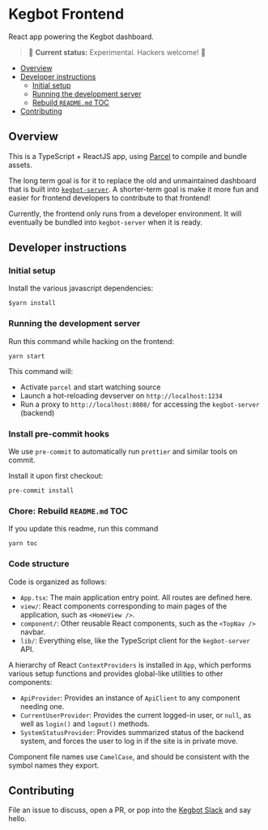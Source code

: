 # Kegbot Frontend

React app powering the Kegbot dashboard.

> 🚧 **Current status:** Experimental. Hackers welcome! 🚧

<!-- START doctoc generated TOC please keep comment here to allow auto update -->
<!-- DON'T EDIT THIS SECTION, INSTEAD RE-RUN doctoc TO UPDATE -->

- [Overview](#overview)
- [Developer instructions](#developer-instructions)
  - [Initial setup](#initial-setup)
  - [Running the development server](#running-the-development-server)
  - [Rebuild `README.md` TOC](#rebuild-readmemd-toc)
- [Contributing](#contributing)

<!-- END doctoc generated TOC please keep comment here to allow auto update -->

## Overview

This is a TypeScript + ReactJS app, using [Parcel](https://parceljs.org/) to compile and bundle assets.

The long term goal is for it to replace the old and unmaintained dashboard that is built into [`kegbot-server`](https://github.com/kegbot/kegbot-server). A shorter-term goal is make it more fun and easier for frontend developers to contribute to that frontend!

Currently, the frontend only runs from a developer environment. It will eventually be bundled into `kegbot-server` when it is ready.

## Developer instructions

### Initial setup

Install the various javascript dependencies:

```
$yarn install
```

### Running the development server

Run this command while hacking on the frontend:

```
yarn start
```

This command will:

* Activate `parcel` and start watching source
* Launch a hot-reloading devserver on `http://localhost:1234`
* Run a proxy to `http://localhost:8008/` for accessing the `kegbot-server` (backend)

### Install pre-commit hooks

We use `pre-commit` to automatically run `prettier` and similar tools on commit.

Install it upon first checkout:

```
pre-commit install
```

### Chore: Rebuild `README.md` TOC

If you update this readme, run this command

```
yarn toc
```

### Code structure

Code is organized as follows:

* `App.tsx`: The main application entry point. All routes are defined here.
* `view/`: React components corresponding to main pages of the application, such as `<HomeView />`.
* `component/`: Other reusable React components, such as the `<TopNav />` navbar.
* `lib/`: Everything else, like the TypeScript client for the `kegbot-server` API.

A hierarchy of React `ContextProviders` is installed in `App`, which performs various setup functions and provides global-like utilities to other components:

* `ApiProvider`: Provides an instance of `ApiClient` to any component needing one.
* `CurrentUserProvider`: Provides the current logged-in user, or `null`, as well as `login()` and `logout()` methods.
* `SystemStatusProvider`: Provides summarized status of the backend system, and forces the user to log in if the site is in private move.

Component file names use `CamelCase`, and should be consistent with the symbol names they export.


## Contributing

File an issue to discuss, open a PR, or pop into the [Kegbot Slack](https://github.com/Kegbot/kegbot-server/blob/master/README.md#documentation-and-help) and say hello.